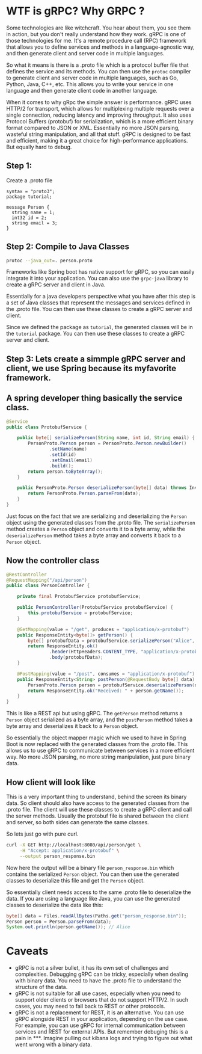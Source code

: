 # WTF is gRPC? Why GRPC ?

   Some technologies are like witchcraft. You hear about them, you see them in action, but you don't really understand how they work. gRPC is one of those technologies for me. It's a remote procedure call (RPC) framework that allows you to define services and methods in a language-agnostic way, and then generate client and server code in multiple languages.

   So what it means is there is a .proto file which is a protocol buffer file that defines the service and its methods. You can then use the `protoc` compiler to generate client and server code in multiple languages, such as Go, Python, Java, C++, etc. This allows you to write your service in one language and then generate client code in another language.

   When it comes to why gRpc the simple answer is performance. gRPC uses HTTP/2 for transport, which allows for multiplexing multiple requests over a single connection, reducing latency and improving throughput. It also uses Protocol Buffers (protobuf) for serialization, which is a more efficient binary format compared to JSON or XML. Essentially no more JSON parsing, wasteful string manipulation, and all that stuff. gRPC is designed to be fast and efficient, making it a great choice for high-performance applications. But equally hard to debug.  

## Step 1: 

Create a .proto file


```protosyntax = "proto3";
syntax = "proto3";
package tutorial;

message Person {
  string name = 1;
  int32 id = 2;
  string email = 3;
}
```


## Step 2: Compile to Java Classes
 
```bash
protoc --java_out=. person.proto
```

Frameworks like Spring boot has native support for gRPC, so you can easily integrate it into your application. You can also use the `grpc-java` library to create a gRPC server and client in Java. 

Essentially for a java developers perspective what you have after this step is a set of Java classes that represent the messages and services defined in the .proto file. You can then use these classes to create a gRPC server and client.

Since we defined the package as `tutorial`, the generated classes will be in the `tutorial` package. You can then use these classes to create a gRPC server and client.

## Step 3: Lets create a simmple gRPC server and client, we use Spring because its myfavorite framework.

## A spring developer thing basically the service class.

```java
@Service
public class ProtobufService {

    public byte[] serializePerson(String name, int id, String email) {
        PersonProto.Person person = PersonProto.Person.newBuilder()
                .setName(name)
                .setId(id)
                .setEmail(email)
                .build();
        return person.toByteArray();
    }

    public PersonProto.Person deserializePerson(byte[] data) throws InvalidProtocolBufferException {
        return PersonProto.Person.parseFrom(data);
    }
}
```

Just focus on the fact that we are serializing and deserializing the `Person` object using the generated classes from the .proto file. The `serializePerson` method creates a `Person` object and converts it to a byte array, while the `deserializePerson` method takes a byte array and converts it back to a `Person` object.

## Now the controller class

```java
@RestController
@RequestMapping("/api/person")
public class PersonController {

    private final ProtobufService protobufService;

    public PersonController(ProtobufService protobufService) {
        this.protobufService = protobufService;
    }

    @GetMapping(value = "/get", produces = "application/x-protobuf")
    public ResponseEntity<byte[]> getPerson() {
        byte[] protobufData = protobufService.serializePerson("Alice", 123, "alice@example.com");
        return ResponseEntity.ok()
                .header(HttpHeaders.CONTENT_TYPE, "application/x-protobuf")
                .body(protobufData);
    }

    @PostMapping(value = "/post", consumes = "application/x-protobuf")
    public ResponseEntity<String> postPerson(@RequestBody byte[] data) throws InvalidProtocolBufferException {
        PersonProto.Person person = protobufService.deserializePerson(data);
        return ResponseEntity.ok("Received: " + person.getName());
    }
}
```

 This is like a REST api but using gRPC. The `getPerson` method returns a `Person` object serialized as a byte array, and the `postPerson` method takes a byte array and deserializes it back to a `Person` object. 
 
 So essentially the object mapper magic which we used to have in Spring Boot is now replaced with the generated classes from the .proto file. This allows us to use gRPC to communicate between services in a more efficient way. No more JSON parsing, no more string manipulation, just pure binary data.


 ## How client will look like
  
  This is a very important thing to understand, behind the screen its binary data. So client should also have access to the generated classes from the .proto file. The client will use these classes to create a gRPC client and call the server methods. Usually the protobuf file is shared between the client and server, so both sides can generate the same classes.

  So lets just go with pure curl.
```bash
curl -X GET http://localhost:8080/api/person/get \
     -H "Accept: application/x-protobuf" \
     --output person_response.bin
```

Now here the output will be a binary file `person_response.bin` which contains the serialized `Person` object. You can then use the generated classes to deserialize this file and get the `Person` object.

So essentially client needs access to the same .proto file to deserialize the data. If you are using a language like Java, you can use the generated classes to deserialize the data like this:

```java
byte[] data = Files.readAllBytes(Paths.get("person_response.bin"));
Person person = Person.parseFrom(data);
System.out.println(person.getName()); // Alice
```

# Caveats
 
- gRPC is not a silver bullet, it has its own set of challenges and complexities. Debugging gRPC can be tricky, especially when dealing with binary data. You need to have the .proto file to understand the structure of the data. 
- gRPC is not suitable for all use cases, especially when you need to support older clients or browsers that do not support HTTP/2. In such cases, you may need to fall back to REST or other protocols.
- gRPC is not a replacement for REST, it is an alternative. You can use gRPC alongside REST in your application, depending on the use case. For example, you can use gRPC for internal communication between services and REST for external APIs. But remember debuging this is a pain in ***. Imagine pulling out kibana logs and trying to figure out what went wrong with a binary data.


